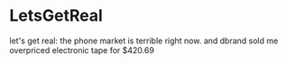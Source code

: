 # LetsGetReal
let's get real: the phone market is terrible right now. and dbrand sold me overpriced electronic tape for $420.69
